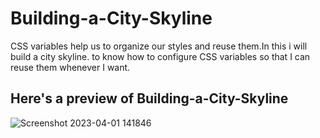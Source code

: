 # Building-a-City-Skyline

CSS variables help us to organize our styles and reuse them.In this i will build a city skyline. 
to know how to configure CSS variables so that I can reuse them whenever I want.

## Here's a preview of Building-a-City-Skyline

![Screenshot 2023-04-01 141846](https://user-images.githubusercontent.com/120785523/229306093-cf9fa123-a5e1-49b6-90ce-e57576a299fa.png)

